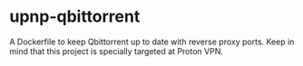 # upnp-qbittorrent
A Dockerfile to keep Qbittorrent up to date with reverse proxy ports. Keep in mind that this project is specially targeted at Proton VPN.
